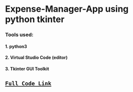 # Expense-Manager-App using python tkinter  

### Tools used:  
#### 1. python3
#### 2. Virtual Studio Code (editor)
#### 3. Tkinter GUI Toolkit

## [`Full Code Link`](https://github.com/AMIT-ZING/Expense-Manager-App/blob/master/expense_manager_app.py)
